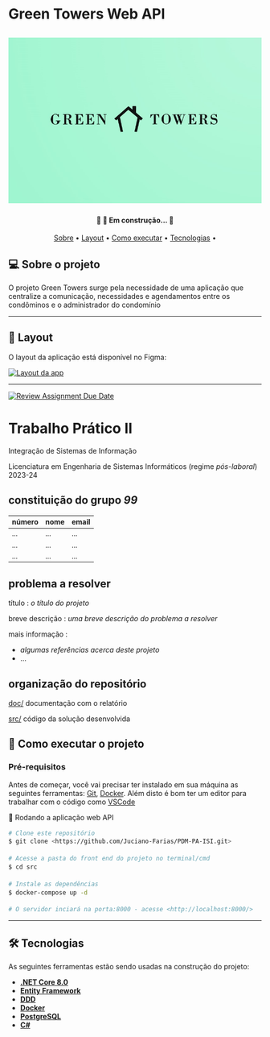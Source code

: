 # Green Towers Web API

<h2 align="center">
  <img alt="Logo" src="./logo.jpg" />
</h2>

<h4 align="center"> 
	🚧  🚀 Em construção...  🚧
</h4>

<p align="center">
 <a href="#-sobre-o-projeto">Sobre</a> •
 <a href="#-layout">Layout</a> • 
 <a href="#-como-executar-o-projeto">Como executar</a> • 
 <a href="#-tecnologias">Tecnologias</a> • 
</p>

## 💻 Sobre o projeto

O projeto Green Towers surge pela necessidade de uma aplicação que centralize a comunicação, necessidades e agendamentos entre os condôminos e o administrador do condomínio

---

## 🎨 Layout

O layout da aplicação está disponível no Figma:

<a href="https://www.figma.com/file/8dGv9queLnF8RUjZ2qmHBq/Sistema?t=ff4s6KgyZRwNuz6f-0">
  <img alt="Layout da app" src="https://www.figma.com/file/Cx5744SNmQVbRGQlbtIanh/PDM%2FPA%2FISI?type=design&node-id=0-1&mode=design&t=gxIh3OESiIY59e71-0">
</a>

---

[![Review Assignment Due Date](https://classroom.github.com/assets/deadline-readme-button-24ddc0f5d75046c5622901739e7c5dd533143b0c8e959d652212380cedb1ea36.svg)](https://classroom.github.com/a/JZTLzScX)

# Trabalho Prático II

Integração de Sistemas de Informação

Licenciatura em Engenharia de Sistemas Informáticos (regime _pós-laboral_) 2023-24

## constituição do grupo _99_

| número | nome | email |
| :----- | :--- | :---- |
| ...    | ...  | ...   |
| ...    | ...  | ...   |
| ...    | ...  | ...   |

## problema a resolver

título
: _o título do projeto_

breve descrição
: _uma breve descrição do problema a resolver_

mais informação
:

- _algumas referências acerca deste projeto_
- ...

## organização do repositório

[doc/](./doc/) documentação com o relatório

[src/](./src/) código da solução desenvolvida

## 🚀 Como executar o projeto

### Pré-requisitos

Antes de começar, você vai precisar ter instalado em sua máquina as seguintes ferramentas:
[Git](https://git-scm.com), [Docker](https://nodejs.org/en/).
Além disto é bom ter um editor para trabalhar com o código como [VSCode](https://code.visualstudio.com/)

🧭 Rodando a aplicação web API

```bash
# Clone este repositório
$ git clone <https://github.com/Juciano-Farias/PDM-PA-ISI.git>

# Acesse a pasta do front end do projeto no terminal/cmd
$ cd src

# Instale as dependências
$ docker-compose up -d

# O servidor inciará na porta:8000 - acesse <http://localhost:8000/>
```

---

## 🛠 Tecnologias

As seguintes ferramentas estão sendo usadas na construção do projeto:

- **[.NET Core 8.0](https://dotnet.microsoft.com/en-us/download/dotnet/8.0)**
- **[Entity Framework](https://learn.microsoft.com/en-us/ef/)**
- **[DDD](https://en.wikipedia.org/wiki/Domain-driven_design)**
- **[Docker](https://www.docker.com/)**
- **[PostgreSQL](https://www.postgresql.org/)**
- **[C#](https://learn.microsoft.com/en-us/dotnet/csharp/)**
